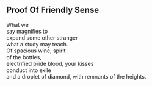 Proof Of Friendly Sense
-----------------------
What we  
say magnifies to  
expand some other stranger  
what a study may teach.  
Of spacious wine, spirit  
of the bottles,  
electrified bride blood, your kisses  
conduct into exile  
and a droplet of diamond, with remnants of the heights.  
